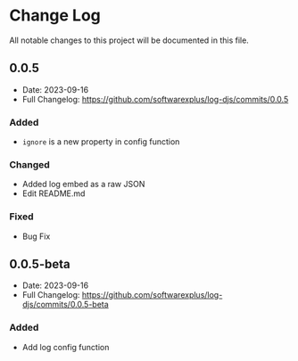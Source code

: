 # Change Log

All notable changes to this project will be documented in this file.

## 0.0.5
- Date: 2023-09-16
- Full Changelog: https://github.com/softwarexplus/log-djs/commits/0.0.5

### Added

- `ignore` is a new property in config function

### Changed

- Added log embed as a raw JSON
- Edit README.md

### Fixed

- Bug Fix

## 0.0.5-beta
- Date: 2023-09-16
- Full Changelog: https://github.com/softwarexplus/log-djs/commits/0.0.5-beta

### Added

- Add log config function
